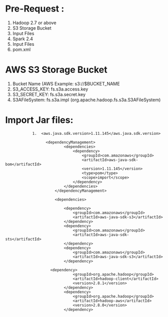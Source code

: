 # Pre-Request :
1. Hadoop 2.7 or above
2. S3 Storage Bucket 
3. Input Files
4. Spark 2.4
5. Input Files
6. pom.xml


# AWS S3 Storage Bucket 
1. Bucket Name (AWS  Example: s3://$BUCKET_NAME
2. S3_ACCESS_KEY: fs.s3a.access.key
3. S3_SECRET_KEY: fs.s3a.secret.key
4. S3AFileSystem: fs.s3a.impl (org.apache.hadoop.fs.s3a.S3AFileSystem)

# Import Jar files:
                1.  <aws.java.sdk.version>1.11.145</aws.java.sdk.version>

                      <dependencyManagement>
                              <dependencies>
                                  <dependency>
                                      <groupId>com.amazonaws</groupId>
                                      <artifactId>aws-java-sdk-bom</artifactId>
                                      <version>1.11.145</version>
                                      <type>pom</type>
                                      <scope>import</scope>
                                  </dependency>
                              </dependencies>
                          </dependencyManagement>

                          <dependencies>

                              <dependency>
                                  <groupId>com.amazonaws</groupId>
                                  <artifactId>aws-java-sdk-s3</artifactId>
                              </dependency>
                              <dependency>
                                  <groupId>com.amazonaws</groupId>
                                  <artifactId>aws-java-sdk-sts</artifactId>
                              </dependency>
                              <dependency>
                                  <groupId>com.amazonaws</groupId>
                                  <artifactId>aws-java-sdk-s3</artifactId>
                              </dependency>

                        <dependency>
                                  <groupId>org.apache.hadoop</groupId>
                                  <artifactId>hadoop-client</artifactId>
                                  <version>2.8.1</version>
                              </dependency>
                              <dependency>
                                  <groupId>org.apache.hadoop</groupId>
                                  <artifactId>hadoop-aws</artifactId>
                                  <version>2.8.0</version>
                              </dependency>



